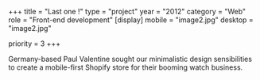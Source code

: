 +++
title = "Last one !"
type = "project"
year = "2012"
category = "Web"
role = "Front-end development"
[display]
mobile = "image2.jpg"
desktop = "image2.jpg"


priority = 3
+++

Germany-based Paul Valentine sought our minimalistic design sensibilities to create a mobile-first Shopify store for their booming watch business.
